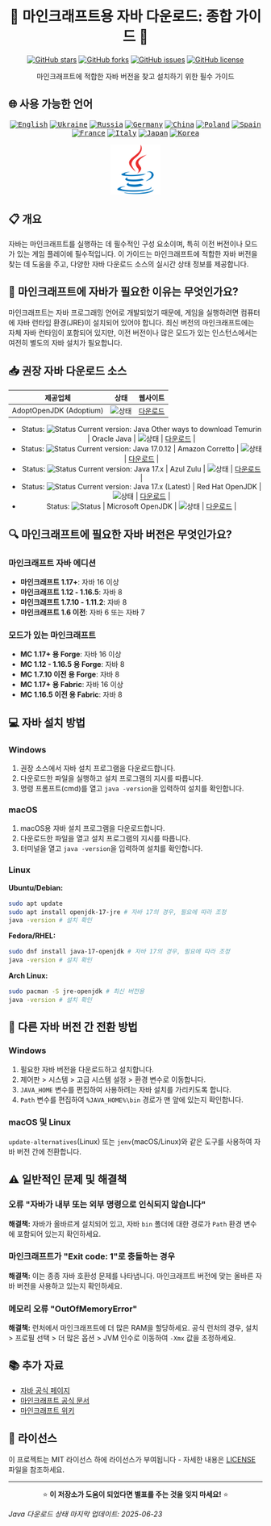 <div align="center">

# 🌟 마인크래프트용 자바 다운로드: 종합 가이드 🌟

[![GitHub stars](https://img.shields.io/github/stars/BANSAFAn/Java-On-Minecraft?style=social)](https://github.com/BANSAFAn/Java-On-Minecraft/stargazers)
[![GitHub forks](https://img.shields.io/github/forks/BANSAFAn/Java-On-Minecraft?style=social)](https://github.com/BANSAFAn/Java-On-Minecraft/network/members)
[![GitHub issues](https://img.shields.io/github/issues/BANSAFAn/Java-On-Minecraft)](https://github.com/BANSAFAn/Java-On-Minecraft/issues)
[![GitHub license](https://img.shields.io/github/license/BANSAFAn/Java-On-Minecraft)](https://github.com/BANSAFAn/Java-On-Minecraft/blob/main/LICENSE)

<p>마인크래프트에 적합한 자바 버전을 찾고 설치하기 위한 필수 가이드</p>

</div>

## 🌐 사용 가능한 언어

<div align="center">

<kbd>[<img title="English" alt="English" src="https://upload.wikimedia.org/wikipedia/commons/thumb/a/a5/Flag_of_the_United_Kingdom_%281-2%29.svg/1200px-Flag_of_the_United_Kingdom_%281-2%29.svg.png" width="22">](../README.md)</kbd>
<kbd>[<img title="Ukraine" alt="Ukraine" src="https://upload.wikimedia.org/wikipedia/commons/thumb/4/49/Flag_of_Ukraine.svg/1280px-Flag_of_Ukraine.svg.png" width="22">](README.ua.md)</kbd>
<kbd>[<img title="Russia" alt="Russia" src="https://upload.wikimedia.org/wikipedia/commons/thumb/f/f3/Flag_of_Russia.svg/1280px-Flag_of_Russia.svg.png" width="22">](README.ru.md)</kbd>
<kbd>[<img title="Germany" alt="Germany" src="https://upload.wikimedia.org/wikipedia/en/thumb/b/ba/Flag_of_Germany.svg/640px-Flag_of_Germany.svg.png" width="22">](README.de.md)</kbd>
<kbd>[<img title="China" alt="China" src="https://upload.wikimedia.org/wikipedia/commons/thumb/f/fa/Flag_of_the_People%27s_Republic_of_China.svg/800px-Flag_of_the_People%27s_Republic_of_China.svg.png" width="22">](README.zh.md)</kbd>
<kbd>[<img title="Poland" alt="Poland" src="https://upload.wikimedia.org/wikipedia/en/1/12/Flag_of_Poland.svg" width="22">](README.pl.md)</kbd>
<kbd>[<img title="Spain" alt="Spain" src="https://upload.wikimedia.org/wikipedia/commons/thumb/9/9a/Flag_of_Spain.svg/1200px-Flag_of_Spain.svg.png" width="22">](README.es.md)</kbd>
<kbd>[<img title="France" alt="France" src="https://upload.wikimedia.org/wikipedia/commons/thumb/c/c3/Flag_of_France.svg/1200px-Flag_of_France.svg.png" width="22">](README.fr.md)</kbd>
<kbd>[<img title="Italy" alt="Italy" src="https://upload.wikimedia.org/wikipedia/commons/thumb/0/03/Flag_of_Italy.svg/1500px-Flag_of_Italy.svg.png" width="22">](README.it.md)</kbd>
<kbd>[<img title="Japan" alt="Japan" src="https://upload.wikimedia.org/wikipedia/commons/thumb/9/9e/Flag_of_Japan.svg/1200px-Flag_of_Japan.svg.png" width="22">](README.ja.md)</kbd>
<kbd>[<img title="Korea" alt="Korea" src="https://upload.wikimedia.org/wikipedia/commons/thumb/0/09/Flag_of_South_Korea.svg/1200px-Flag_of_South_Korea.svg.png" width="22">](README.ko.md)</kbd>

</div>

<div align="center">
<img src="https://raw.githubusercontent.com/devicons/devicon/master/icons/java/java-original.svg" alt="java" width="100" height="100"/>
</div>

## 📋 개요

자바는 마인크래프트를 실행하는 데 필수적인 구성 요소이며, 특히 이전 버전이나 모드가 있는 게임 플레이에 필수적입니다. 이 가이드는 마인크래프트에 적합한 자바 버전을 찾는 데 도움을 주고, 다양한 자바 다운로드 소스의 실시간 상태 정보를 제공합니다.

## 🤔 마인크래프트에 자바가 필요한 이유는 무엇인가요?

마인크래프트는 자바 프로그래밍 언어로 개발되었기 때문에, 게임을 실행하려면 컴퓨터에 자바 런타임 환경(JRE)이 설치되어 있어야 합니다. 최신 버전의 마인크래프트에는 자체 자바 런타임이 포함되어 있지만, 이전 버전이나 많은 모드가 있는 인스턴스에서는 여전히 별도의 자바 설치가 필요합니다.

## 📥 권장 자바 다운로드 소스

<div align="center">

| 제공업체 | 상태 | 웹사이트 |
|----------|--------|--------|
| AdoptOpenJDK (Adoptium) | ![상태](https://img.shields.io/badge/상태-이용_가능-brightgreen) | [다운로드](https://adoptium.net/download/) |
   - Status: ![Status](https://img.shields.io/badge/Status-Available-brightgreen) Current version: Java Other ways to download Temurin
| Oracle Java | ![상태](https://img.shields.io/badge/상태-이용_가능-brightgreen) | [다운로드](https://www.oracle.com/java/technologies/) |
   - Status: ![Status](https://img.shields.io/badge/Status-Available-brightgreen) Current version: Java 17.0.12
| Amazon Corretto | ![상태](https://img.shields.io/badge/상태-이용_가능-brightgreen) | [다운로드](https://aws.amazon.com/corretto/) |
   - Status: ![Status](https://img.shields.io/badge/Status-Available-brightgreen) Current version: Java 17.x
| Azul Zulu | ![상태](https://img.shields.io/badge/상태-이용_가능-brightgreen) | [다운로드](https://www.azul.com/downloads/) |
   - Status: ![Status](https://img.shields.io/badge/Status-Available-brightgreen) Current version: Java 17.x (Latest)
| Red Hat OpenJDK | ![상태](https://img.shields.io/badge/상태-이용_가능-brightgreen) | [다운로드](https://developers.redhat.com/products/openjdk/overview) |
   - Status: ![Status](https://img.shields.io/badge/Status-Unavailable-red) 
| Microsoft OpenJDK | ![상태](https://img.shields.io/badge/상태-이용_가능-brightgreen) | [다운로드](https://www.microsoft.com/openjdk) |

</div>

## 🔍 마인크래프트에 필요한 자바 버전은 무엇인가요?

### 마인크래프트 자바 에디션

- **마인크래프트 1.17+**: 자바 16 이상
- **마인크래프트 1.12 - 1.16.5**: 자바 8
- **마인크래프트 1.7.10 - 1.11.2**: 자바 8
- **마인크래프트 1.6 이전**: 자바 6 또는 자바 7

### 모드가 있는 마인크래프트

- **MC 1.17+ 용 Forge**: 자바 16 이상
- **MC 1.12 - 1.16.5 용 Forge**: 자바 8
- **MC 1.7.10 이전 용 Forge**: 자바 8
- **MC 1.17+ 용 Fabric**: 자바 16 이상
- **MC 1.16.5 이전 용 Fabric**: 자바 8

## 💻 자바 설치 방법

### Windows

1. 권장 소스에서 자바 설치 프로그램을 다운로드합니다.
2. 다운로드한 파일을 실행하고 설치 프로그램의 지시를 따릅니다.
3. 명령 프롬프트(cmd)를 열고 `java -version`을 입력하여 설치를 확인합니다.

### macOS

1. macOS용 자바 설치 프로그램을 다운로드합니다.
2. 다운로드한 파일을 열고 설치 프로그램의 지시를 따릅니다.
3. 터미널을 열고 `java -version`을 입력하여 설치를 확인합니다.

### Linux

**Ubuntu/Debian:**
```bash
sudo apt update
sudo apt install openjdk-17-jre # 자바 17의 경우, 필요에 따라 조정
java -version # 설치 확인
```

**Fedora/RHEL:**
```bash
sudo dnf install java-17-openjdk # 자바 17의 경우, 필요에 따라 조정
java -version # 설치 확인
```

**Arch Linux:**
```bash
sudo pacman -S jre-openjdk # 최신 버전용
java -version # 설치 확인
```

## 🔄 다른 자바 버전 간 전환 방법

### Windows

1. 필요한 자바 버전을 다운로드하고 설치합니다.
2. 제어판 > 시스템 > 고급 시스템 설정 > 환경 변수로 이동합니다.
3. `JAVA_HOME` 변수를 편집하여 사용하려는 자바 설치를 가리키도록 합니다.
4. `Path` 변수를 편집하여 `%JAVA_HOME%\bin` 경로가 맨 앞에 있는지 확인합니다.

### macOS 및 Linux

`update-alternatives`(Linux) 또는 `jenv`(macOS/Linux)와 같은 도구를 사용하여 자바 버전 간에 전환합니다.

## ⚠️ 일반적인 문제 및 해결책

### 오류 "자바가 내부 또는 외부 명령으로 인식되지 않습니다"

**해결책:** 자바가 올바르게 설치되어 있고, 자바 `bin` 폴더에 대한 경로가 `Path` 환경 변수에 포함되어 있는지 확인하세요.

### 마인크래프트가 "Exit code: 1"로 충돌하는 경우

**해결책:** 이는 종종 자바 호환성 문제를 나타냅니다. 마인크래프트 버전에 맞는 올바른 자바 버전을 사용하고 있는지 확인하세요.

### 메모리 오류 "OutOfMemoryError"

**해결책:** 런처에서 마인크래프트에 더 많은 RAM을 할당하세요. 공식 런처의 경우, 설치 > 프로필 선택 > 더 많은 옵션 > JVM 인수로 이동하여 `-Xmx` 값을 조정하세요.

## 📚 추가 자료

- [자바 공식 페이지](https://www.java.com/)
- [마인크래프트 공식 문서](https://minecraft.net/)
- [마인크래프트 위키](https://minecraft.fandom.com/)

## 📜 라이선스

이 프로젝트는 MIT 라이선스 하에 라이선스가 부여됩니다 - 자세한 내용은 [LICENSE](../LICENSE) 파일을 참조하세요.

---

<div align="center">

⭐ **이 저장소가 도움이 되었다면 별표를 주는 것을 잊지 마세요!** ⭐

</div>


*Java 다운로드 상태 마지막 업데이트: 2025-06-23*
